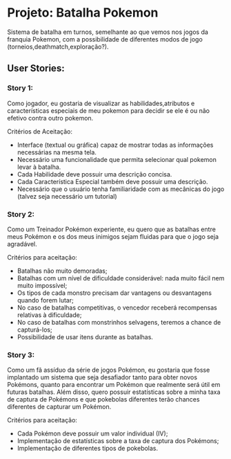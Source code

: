# Projeto: Batalha Pokemon

Sistema de batalha em turnos, semelhante ao que vemos nos jogos da franquia Pokemon, com a possibilidade de diferentes
modos de jogo (torneios,deathmatch,exploração?).

## User Stories:

### Story 1:

Como jogador, eu gostaria de visualizar as habilidades,atributos e características especiais de meu pokemon 
para decidir se ele é ou não efetivo contra outro pokemon.

Critérios de Aceitação:

- Interface (textual ou gráfica) capaz de mostrar todas as informações necessárias na mesma tela.
- Necessário uma funcionalidade que permita selecionar qual pokemon levar à batalha.
- Cada Habilidade deve possuir uma descrição concisa.
- Cada Característica Especial também  deve possuir uma descrição.
- Necessário que o usuário tenha familiaridade com as mecânicas do jogo (talvez seja necessário um tutorial)

### Story 2:

Como um Treinador Pokémon experiente, eu quero que as batalhas entre meus Pokémon e os dos meus inimigos sejam fluidas para que o jogo seja agradável.

Critérios para aceitação:

 - Batalhas não muito demoradas;
 - Batalhas com um nível de dificuldade considerável: nada muito fácil nem muito impossível;
 - Os tipos de cada monstro precisam dar vantagens ou desvantagens quando forem lutar;
 - No caso de batalhas competitivas, o vencedor receberá recompensas relativas à dificuldade;
 - No caso de batalhas com monstrinhos selvagens, teremos a chance de capturá-los;
 - Possibilidade de usar itens durante as batalhas.
 
 ### Story 3:

Como um fã assíduo da série de jogos Pokémon, eu gostaria que fosse implantado um sistema que seja desafiador tanto para obter novos Pokémons, quanto para encontrar um Pokémon que realmente será útil em futuras batalhas. Além disso, quero possuir estatísticas sobre a minha taxa de captura de Pokémons e que pokebolas diferentes terão chances diferentes de capturar um Pokémon.

Critérios para aceitação:

 - Cada Pokémon deve possuir um valor individual (IV);
 - Implementação de estatísticas sobre a taxa de captura dos Pokémons;
 - Implementação de diferentes tipos de pokebolas.
 
